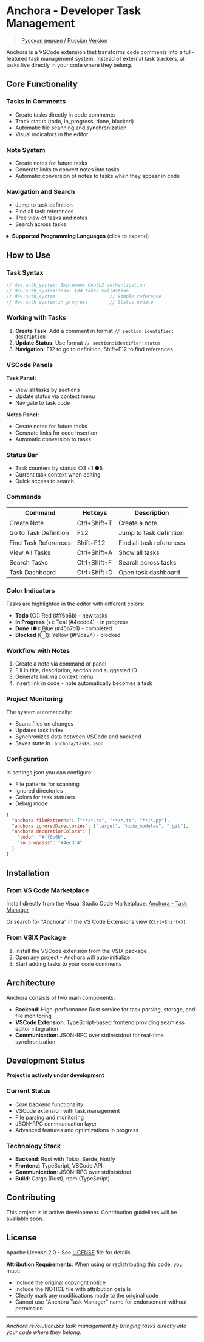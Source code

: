 # Anchora - Developer Task Management
> [Русская версия / Russian Version](doc/README_RU.md)

Anchora is a VSCode extension that transforms code comments into a full-featured task management system. Instead of external task trackers, all tasks live directly in your code where they belong.

## Core Functionality

### Tasks in Comments
- Create tasks directly in code comments
- Track status (todo, in_progress, done, blocked)
- Automatic file scanning and synchronization
- Visual indicators in the editor

### Note System
- Create notes for future tasks
- Generate links to convert notes into tasks
- Automatic conversion of notes to tasks when they appear in code

### Navigation and Search
- Jump to task definition
- Find all task references
- Tree view of tasks and notes
- Search across tasks

<details>
<summary><strong>Supported Programming Languages</strong> (click to expand)</summary>

### Anchora supports a wide range of programming languages:

- Rust (.rs), C (.c), C++ (.cpp, .cc, .cxx), C# (.cs), Go (.go)
- JavaScript (.js), TypeScript (.ts), JSX (.jsx), TSX (.tsx)
- HTML (.html), CSS (.css), SCSS (.scss), SASS (.sass), LESS (.less)
- Vue (.vue), Svelte (.svelte)
- Python (.py), Java (.java), PHP (.php), Ruby (.rb)
- Shell (.sh), PowerShell (.ps1), Batch (.bat, .cmd)
- Swift (.swift), Kotlin (.kt), Dart (.dart)
- Objective-C (.m, .mm)
- Haskell (.hs), F# (.fs), OCaml (.ml), Clojure (.clj), Elm (.elm)
- Java (.java), Kotlin (.kt), Scala (.scala), Clojure (.clj)
- Julia (.jl), R (.r), Lua (.lua), Perl (.pl, .pm)
- Erlang (.erl), Elixir (.ex, .exs)
- Docker (.dockerfile), Terraform (.tf), HCL (.hcl)
- YAML (.yaml, .yml), TOML (.toml), JSON (.json), XML (.xml)
- INI (.ini), CFG (.cfg), CONF (.conf)
- Markdown (.md), reStructuredText (.rst), LaTeX (.tex)
- SQL (.sql)
- Visual Basic (.vb)

</details>

## How to Use

### Task Syntax

```rust
// dev:auth_system: Implement OAuth2 authentication
// dev:auth_system:todo: Add token validation
// dev:auth_system                    // Simple reference
// dev:auth_system:in_progress        // Status update
```

### Working with Tasks

1. **Create Task**: Add a comment in format `// section:identifier: description`
2. **Update Status**: Use format `// section:identifier:status`
3. **Navigation**: F12 to go to definition, Shift+F12 to find references

### VSCode Panels

**Task Panel:**
- View all tasks by sections
- Update status via context menu
- Navigate to task code

**Notes Panel:**
- Create notes for future tasks
- Generate links for code insertion
- Automatic conversion to tasks

### Status Bar
- Task counters by status: ○3 ◐1 ●5
- Current task context when editing
- Quick access to search

### Commands

| Command | Hotkeys | Description |
|---------|---------|-------------|
| Create Note | Ctrl+Shift+T | Create a note |
| Go to Task Definition | F12 | Jump to task definition |
| Find Task References | Shift+F12 | Find all task references |
| View All Tasks | Ctrl+Shift+A | Show all tasks |
| Search Tasks | Ctrl+Shift+F | Search across tasks |
| Task Dashboard | Ctrl+Shift+D | Open task dashboard |

### Color Indicators

Tasks are highlighted in the editor with different colors:
- **Todo** (○): Red (#ff6b6b) - new tasks
- **In Progress** (◐): Teal (#4ecdc4) - in progress
- **Done** (●): Blue (#45b7d1) - completed
- **Blocked** (◯): Yellow (#f9ca24) - blocked

### Workflow with Notes

1. Create a note via command or panel
2. Fill in title, description, section and suggested ID
3. Generate link via context menu
4. Insert link in code - note automatically becomes a task

### Project Monitoring

The system automatically:
- Scans files on changes
- Updates task index
- Synchronizes data between VSCode and backend
- Saves state in `.anchora/tasks.json`

### Configuration

In settings.json you can configure:
- File patterns for scanning
- Ignored directories
- Colors for task statuses
- Debug mode

```json
{
  "anchora.filePatterns": ["**/*.rs", "**/*.ts", "**/*.py"],
  "anchora.ignoredDirectories": ["target", "node_modules", ".git"],
  "anchora.decorationColors": {
    "todo": "#ff6b6b",
    "in_progress": "#4ecdc4"
  }
}
```

## Installation

### From VS Code Marketplace
Install directly from the Visual Studio Code Marketplace:
[Anchora - Task Manager](https://marketplace.visualstudio.com/items?itemName=vremyavnikuda.anchora)

Or search for "Anchora" in the VS Code Extensions view (`Ctrl+Shift+X`).

### From VSIX Package
1. Install the VSCode extension from the VSIX package
2. Open any project - Anchora will auto-initialize
3. Start adding tasks to your code comments

## Architecture

Anchora consists of two main components:
- **Backend**: High-performance Rust service for task parsing, storage, and file monitoring
- **VSCode Extension**: TypeScript-based frontend providing seamless editor integration
- **Communication**: JSON-RPC over stdin/stdout for real-time synchronization

## Development Status

**Project is actively under development**

### Current Status
- Core backend functionality
- VSCode extension with task management
- File parsing and monitoring
- JSON-RPC communication layer
- Advanced features and optimizations in progress

### Technology Stack
- **Backend**: Rust with Tokio, Serde, Notify
- **Frontend**: TypeScript, VSCode API
- **Communication**: JSON-RPC over stdin/stdout
- **Build**: Cargo (Rust), npm (TypeScript)

## Contributing

This project is in active development. Contribution guidelines will be available soon.

## License

Apache License 2.0 - See [LICENSE](LICENSE) file for details.

**Attribution Requirements**: When using or redistributing this code, you must:
- Include the original copyright notice
- Include the NOTICE file with attribution details
- Clearly mark any modifications made to the original code
- Cannot use "Anchora Task Manager" name for endorsement without permission

---

*Anchora revolutionizes task management by bringing tasks directly into your code where they belong.*
